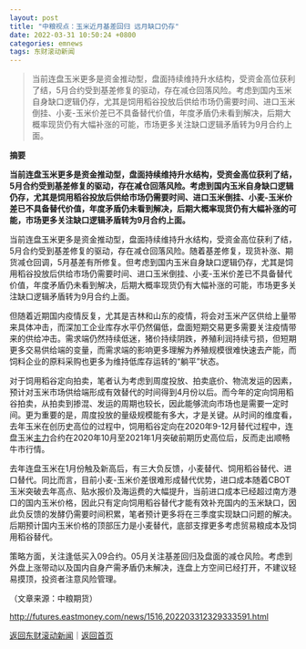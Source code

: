 ```yaml
---
layout: post
title: "中粮视点：玉米近月基差回归 远月缺口仍存"
date: 2022-03-31 10:50:24 +0800
categories: emnews
tags: 东财滚动新闻
---
```

> 当前连盘玉米更多是资金推动型，盘面持续维持升水结构，受资金高位获利了结，5月合约受到基差修复的驱动，存在减仓回落风险。考虑到国内玉米自身缺口逻辑仍存，尤其是饲用稻谷投放后供给市场仍需要时间、进口玉米倒挂、小麦-玉米价差已不具备替代价值，年度矛盾仍未看到解决，后期大概率现货仍有大幅补涨的可能，市场更多关注缺口逻辑矛盾转为9月合约上面。

<p><strong>摘要</strong></p><p><strong>当前连盘玉米更多是资金推动型，盘面持续维持升水结构，受资金高位获利了结，5月合约受到基差修复的驱动，存在减仓回落风险。</strong><strong>考虑到国内玉米自身缺口逻辑仍存，尤其是饲用稻谷投放后供给市场仍需要时间、进口玉米倒挂、小麦-玉米价差已不具备替代价值，年度矛盾仍未看到解决，后期大概</strong><strong>率现货仍有大幅补涨的可能，市场更多关注缺口逻辑矛盾转为9月合约上面。</strong></p><p>当前连盘玉米更多是资金推动型，盘面持续维持升水结构，受资金高位获利了结，5月合约受到基差修复的驱动，存在减仓回落风险。随着基差修复，现货补涨、期货减仓回调，5月基差有所修复。但考虑到国内玉米自身缺口逻辑仍存，尤其是饲用稻谷投放后供给市场仍需要时间、进口玉米倒挂、小麦-玉米价差已不具备替代价值，年度矛盾仍未看到解决，后期大概率现货仍有大幅补涨的可能，市场更多关注缺口逻辑矛盾转为9月合约上面。</p><p>但随着近期国内疫情反复，尤其是吉林和山东的疫情，将会对玉米产区供给上量带来具体冲击，而深加工企业库存水平仍然偏低，盘面短期交易更多需要关注疫情带来的供给冲击。需求端仍然持续低迷，猪价持续阴跌，养殖利润持续亏损，但短期更多交易供给端的变量，而需求端的影响更多理解为养殖规模很难快速去产能，而饲料企业的原料采购也更多为维持低库存运转的“躺平”状态。</p><p>对于饲用稻谷定向拍卖，笔者认为考虑到周度投放、拍卖底价、物流发运的因素，预计对玉米市场供给端形成有效替代的时间得到4月份以后。而今年的定向饲用稻谷拍卖，从拍卖到掺混、发运的周期也较长，因此能够流向市场也是需要一定时间。更为重要的是，周度投放的量级规模能有多大，才是关键。从时间的维度看，去年玉米在创历史高位的过程中，饲用稻谷定向在2020年9-12月替代过程中，连盘玉米<span id="Info.3291"><a href="http://data.eastmoney.com/zlsj/" class="infokey">主力</a></span>合约在2020年10月至2021年1月突破前期历史高位后，反而走出顺畅牛市行情。</p><p>去年连盘玉米在1月份触及新高后，有三大负反馈，小麦替代、饲用稻谷替代、进口替代。同比而言，目前小麦-玉米价差很难形成替代优势，进口成本随着CBOT玉米突破去年高点、贴水报价及海运费的大幅提升，当前进口成本已经超过南方港口的国内玉米价格，因此只有定向饲用稻谷替代才能有效补充国内的玉米缺口，因此负反馈的发酵仍需要时间积累，笔者预计更多将在三季度实现缺口问题的解决。后期预计国内玉米价格的顶部压力是小麦替代，底部支撑更多考虑贸易粮成本及饲用稻谷替代。</p><p>策略方面，关注逢低买入09合约。05月关注基差回归及盘面的减仓风险。考虑到外盘上涨带动以及国内自身产需矛盾仍未解决，连盘上方空间已经打开，不建议轻易摸顶，投资者注意风险管理。</p><p class="em_media">（文章来源：中粮期货）</p>

<http://futures.eastmoney.com/news/1516,202203312329333591.html>

[返回东财滚动新闻](//finews.withounder.com/emnews/)｜[返回首页](//finews.withounder.com/)